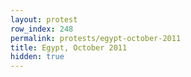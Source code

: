 ```yaml
---
layout: protest
row_index: 248
permalink: protests/egypt-october-2011
title: Egypt, October 2011
hidden: true
---
```

